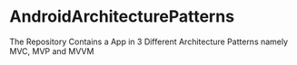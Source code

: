 # AndroidArchitecturePatterns
The Repository Contains a App in 3 Different Architecture Patterns namely MVC, MVP and MVVM
